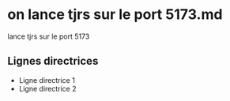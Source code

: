 # on lance tjrs sur le port 5173.md

lance tjrs sur le port 5173

## Lignes directrices

- Ligne directrice 1
- Ligne directrice 2
